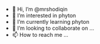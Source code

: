 - 👋 Hi, I’m @mrshodiqin
- 👀 I’m interested in phyton
- 🌱 I’m currently learning phyton
- 💞️ I’m looking to collaborate on ...
- 📫 How to reach me ...

<!---
mrshodiqin/mrshodiqin is a ✨ special ✨ repository because its `README.md` (this file) appears on your GitHub profile.
You can click the Preview link to take a look at your changes.
--->
